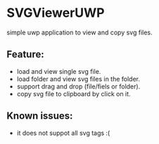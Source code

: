 # SVGViewerUWP
simple uwp application to view and copy svg files.

## Feature:
- load and view single svg file.
- load folder and view svg files in the folder.
- support drag and drop (file/fiels or folder).
- copy svg file to clipboard by click on it.

## Known issues:
- it does not suppot all svg tags :(
